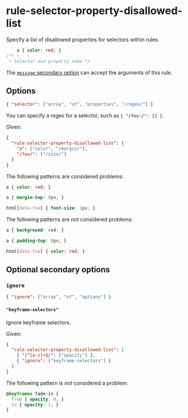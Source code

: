 # rule-selector-property-disallowed-list

Specify a list of disallowed properties for selectors within rules.

<!-- prettier-ignore -->
```css
    a { color: red; }
/** ↑   ↑
 * Selector and property name */
```

The [`message` secondary option](../../../docs/user-guide/configure.md#message) can accept the arguments of this rule.

## Options

```json
{ "selector": ["array", "of", "properties", "/regex/"] }
```

You can specify a regex for a selector, such as `{ "/foo-/": [] }`.

Given:

```json
{
  "rule-selector-property-disallowed-list": {
    "a": ["color", "/margin/"],
    "/foo/": ["/size/"]
  }
}
```

The following patterns are considered problems:

<!-- prettier-ignore -->
```css
a { color: red; }
```

<!-- prettier-ignore -->
```css
a { margin-top: 0px; }
```

<!-- prettier-ignore -->
```css
html[data-foo] { font-size: 1px; }
```

The following patterns are _not_ considered problems:

<!-- prettier-ignore -->
```css
a { background: red; }
```

<!-- prettier-ignore -->
```css
a { padding-top: 0px; }
```

<!-- prettier-ignore -->
```css
html[data-foo] { color: red; }
```

## Optional secondary options

### `ignore`

```json
{ "ignore": ["array", "of", "options"] }
```

#### `"keyframe-selectors"`

Ignore keyframe selectors.

Given:

```json
{
  "rule-selector-property-disallowed-list": [
    { "/^[a-z]+$/": ["opacity"] },
    { "ignore": ["keyframe-selectors"] }
  ]
}
```

The following pattern is _not_ considered a problem:

<!-- prettier-ignore -->
```css
@keyframes fade-in {
  from { opacity: 0; }
  to { opacity: 1; }
}
```
